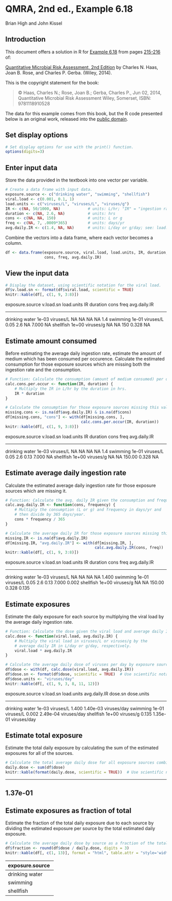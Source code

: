 # QMRA, 2nd ed., Example 6.18
Brian High and John Kissel  

## Introduction

This document offers a solution in R for [Example 6.18](images/ex0618.png) from pages 
[215-216](https://onlinelibrary.wiley.com/doi/pdf/10.1002/9781118910030.ch6#page=57) of:

[Quantitative Microbial Risk Assessment, 2nd Edition](http://www.wiley.com/WileyCDA/WileyTitle/productCd-1118145291,subjectCd-CH20.html) 
by Charles N. Haas, Joan B. Rose, and Charles P. Gerba. (Wiley, 2014).

This is the copyright statement for the book:

> © Haas, Charles N.; Rose, Joan B.; Gerba, Charles P., Jun 02, 2014, 
> Quantitative Microbial Risk Assessment Wiley, Somerset, ISBN: 9781118910528

The data for this example comes from this book, but the R code presented below 
is an original work, released into the 
[public domain](https://creativecommons.org/publicdomain/zero/1.0/).

## Set display options


```r
# Set display options for use with the print() function.
options(digits=3)
```

## Enter input data

Store the data provided in the textbook into one vector per variable. 


```r
# Create a data frame with input data.
exposure.source <- c("drinking water", "swimming", "shellfish")
viral.load <- c(0.001, 0.1, 1)
load.units <- c("viruses/L", "viruses/L", "viruses/g")
IR <- c(NA, 50/1000, NA)            # units: L/hr; "IR" = "ingestion rate"
duration <- c(NA, 2.6, NA)          # units: hrs
cons <- c(NA, NA, 150)              # units: L or g
freq <- c(NA, 7, .0009*365)         # units: days/yr
avg.daily.IR <- c(1.4, NA, NA)      # units: L/day or g/day; see: load.units
```

Combine the vectors into a data frame, where each vector becomes a column.


```r
df <- data.frame(exposure.source, viral.load, load.units, IR, duration, 
                 cons, freq, avg.daily.IR)
```

## View the input data


```r
# Display the dataset, using scientific notation for the viral load.
df$v.load.sn <- format(df$viral.load, scientific = TRUE)
knitr::kable(df[, c(1, 9, 3:8)])
```



exposure.source   v.load.sn   load.units      IR   duration   cons    freq   avg.daily.IR
----------------  ----------  -----------  -----  ---------  -----  ------  -------------
drinking water    1e-03       viruses/L       NA         NA     NA      NA            1.4
swimming          1e-01       viruses/L     0.05        2.6     NA   7.000             NA
shellfish         1e+00       viruses/g       NA         NA    150   0.328             NA

## Estimate amount consumed

Before estimating the average daily ingestion rate, estimate the amount
of medium which has been consumed per occurence. Calculate the estimated 
consumption for those exposure sources which are missing both the ingestion 
rate and the consumption.


```r
# Function: Calculate the consumption (amount of medium consumed) per occurence.
calc.cons.per.occur <- function(IR, duration) {
    # Multiply the IR in L/hr by the duration in hrs.
    IR * duration
}

# Calculate the consumption for those exposure sources missing this value.
missing.cons <- is.na(df$avg.daily.IR) & is.na(df$cons)
df[missing.cons, "cons"] <- with(df[missing.cons, ], 
                                 calc.cons.per.occur(IR, duration))
knitr::kable(df[, c(1, 9, 3:8)])
```



exposure.source   v.load.sn   load.units      IR   duration     cons    freq   avg.daily.IR
----------------  ----------  -----------  -----  ---------  -------  ------  -------------
drinking water    1e-03       viruses/L       NA         NA       NA      NA            1.4
swimming          1e-01       viruses/L     0.05        2.6     0.13   7.000             NA
shellfish         1e+00       viruses/g       NA         NA   150.00   0.328             NA

## Estimate average daily ingestion rate

Calculate the estimated average daily ingestion rate for those exposure sources 
which are missing it.


```r
# Function: Calculate the avg. daily IR given the consumption and frequency.
calc.avg.daily.IR <- function(cons, frequency) {
    # Multiply the consumption (L or g) and frequency in days/yr and 
    # then divide by 365 days/year.
    cons * frequency / 365
}

# Calculate the average daily IR for those exposure sources missing this value.
missing.IR <- is.na(df$avg.daily.IR)
df[missing.IR, "avg.daily.IR"] <- with(df[missing.IR, ], 
                                       calc.avg.daily.IR(cons, freq))
knitr::kable(df[, c(1, 9, 3:8)])
```



exposure.source   v.load.sn   load.units      IR   duration     cons    freq   avg.daily.IR
----------------  ----------  -----------  -----  ---------  -------  ------  -------------
drinking water    1e-03       viruses/L       NA         NA       NA      NA          1.400
swimming          1e-01       viruses/L     0.05        2.6     0.13   7.000          0.002
shellfish         1e+00       viruses/g       NA         NA   150.00   0.328          0.135

## Estimate exposures

Estimate the daily exposure for each source by multiplying the viral load by 
the average daily ingestion rate.


```r
# Function: Calculate the dose given the viral load and average daily IR.
calc.dose <- function(viral.load, avg.daily.IR) {
    # Multiply the viral load in viruses/L or viruses/g by the 
    # average daily IR in L/day or g/day, respectively.
    viral.load * avg.daily.IR
}

# Calculate the average daily dose of viruses per day by exposure source.
df$dose <- with(df, calc.dose(viral.load, avg.daily.IR))
df$dose.sn <- format(df$dose, scientific = TRUE)  # Use scientific notation.
df$dose.units <- "viruses/day"
knitr::kable(df[, c(1, 9, 3, 8, 11, 12)])
```



exposure.source   v.load.sn   load.units    avg.daily.IR  dose.sn    dose.units  
----------------  ----------  -----------  -------------  ---------  ------------
drinking water    1e-03       viruses/L            1.400  1.40e-03   viruses/day 
swimming          1e-01       viruses/L            0.002  2.49e-04   viruses/day 
shellfish         1e+00       viruses/g            0.135  1.35e-01   viruses/day 

## Estimate total exposure

Estimate the total daily exposure by calculating the sum of the estimated 
exposures for all of the sources.


```r
# Calculate the total average daily dose for all exposure sources combined.
daily.dose <- sum(df$dose)
knitr::kable(format(daily.dose, scientific = TRUE))  # Use scientific notation.
```



---------
1.37e-01 
---------

## Estimate exposures as fraction of total

Estimate the fraction of the total daily exposure due to each source by 
dividing the estimated exposure per source by the total estimated daily 
exposure.


```r
# Calculate the average daily dose by source as a fraction of the total.
df$fraction <- round(df$dose / daily.dose, digits = 3)
knitr::kable(df[, c(1, 13)], format = "html", table.attr = "style='width:30%;'")
```

<table style='width:30%;'>
 <thead>
  <tr>
   <th style="text-align:left;"> exposure.source </th>
   <th style="text-align:right;"> fraction </th>
  </tr>
 </thead>
<tbody>
  <tr>
   <td style="text-align:left;"> drinking water </td>
   <td style="text-align:right;"> 0.010 </td>
  </tr>
  <tr>
   <td style="text-align:left;"> swimming </td>
   <td style="text-align:right;"> 0.002 </td>
  </tr>
  <tr>
   <td style="text-align:left;"> shellfish </td>
   <td style="text-align:right;"> 0.988 </td>
  </tr>
</tbody>
</table>
